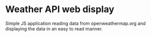 # Weather API web display
Simple JS application reading data from openweathermap.org and displaying the data in an easy to read manner.
